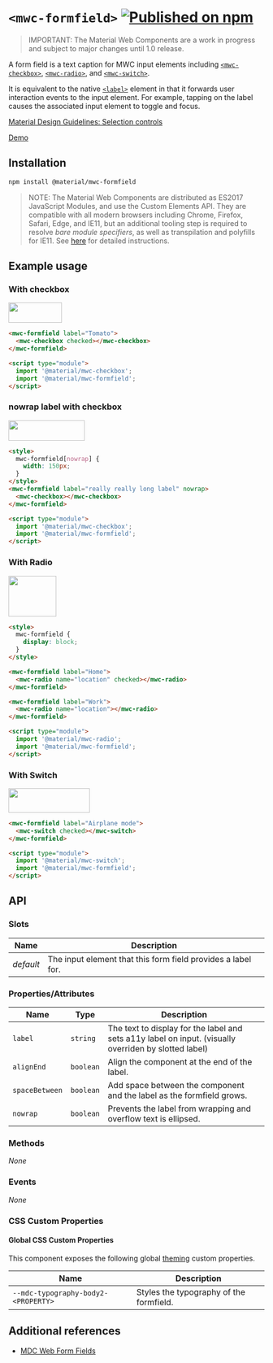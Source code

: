 # `<mwc-formfield>` [![Published on npm](https://img.shields.io/npm/v/@material/mwc-formfield.svg)](https://www.npmjs.com/package/@material/mwc-formfield)
> IMPORTANT: The Material Web Components are a work in progress and subject to
> major changes until 1.0 release.

A form field is a text caption for MWC input elements including
[`<mwc-checkbox>`](https://github.com/material-components/material-web/tree/master/packages/checkbox),
[`<mwc-radio>`](https://github.com/material-components/material-web/tree/master/packages/radio),
and
[`<mwc-switch>`](https://github.com/material-components/material-web/tree/master/packages/switch).

It is equivalent to the native
[`<label>`](https://developer.mozilla.org/en-US/docs/Web/HTML/Element/label)
element in that it forwards user interaction events to the input element. For example, tapping on the label causes the associated input element to toggle and focus.

[Material Design Guidelines: Selection controls](https://material.io/components/selection-controls/)

[Demo](https://material-components.github.io/material-web/demos/formfield/)

## Installation

```sh
npm install @material/mwc-formfield
```

> NOTE: The Material Web Components are distributed as ES2017 JavaScript
> Modules, and use the Custom Elements API. They are compatible with all modern
> browsers including Chrome, Firefox, Safari, Edge, and IE11, but an additional
> tooling step is required to resolve *bare module specifiers*, as well as
> transpilation and polyfills for IE11. See
> [here](https://github.com/material-components/material-components-web-components#quick-start)
> for detailed instructions.

## Example usage

### With checkbox

<img src="https://raw.githubusercontent.com/material-components/material-components-web-components/b1c1ab5230f56f6bce405387b9c75cc7111cacc2/packages/formfield/images/with_checkbox.png" width="105px" height="40px">

```html
<mwc-formfield label="Tomato">
  <mwc-checkbox checked></mwc-checkbox>
</mwc-formfield>

<script type="module">
  import '@material/mwc-checkbox';
  import '@material/mwc-formfield';
</script>
```

### nowrap label with checkbox

<img src="https://raw.githubusercontent.com/material-components/material-components-web-components/b1c1ab5230f56f6bce405387b9c75cc7111cacc2/packages/formfield/images/nowrap.png" width="150px" height="40px">

```html
<style>
  mwc-formfield[nowrap] {
    width: 150px;
  }
</style>
<mwc-formfield label="really really long label" nowrap>
  <mwc-checkbox></mwc-checkbox>
</mwc-formfield>

<script type="module">
  import '@material/mwc-checkbox';
  import '@material/mwc-formfield';
</script>
```

### With Radio

<img src="https://raw.githubusercontent.com/material-components/material-components-web-components/b1c1ab5230f56f6bce405387b9c75cc7111cacc2/packages/formfield/images/with_radio.png" width="94px" height="80px">

```html
<style>
  mwc-formfield {
    display: block;
  }
</style>

<mwc-formfield label="Home">
  <mwc-radio name="location" checked></mwc-radio>
</mwc-formfield>

<mwc-formfield label="Work">
  <mwc-radio name="location"></mwc-radio>
</mwc-formfield>

<script type="module">
  import '@material/mwc-radio';
  import '@material/mwc-formfield';
</script>
```

### With Switch

<img src="https://raw.githubusercontent.com/material-components/material-components-web-components/b1c1ab5230f56f6bce405387b9c75cc7111cacc2/packages/formfield/images/with_switch.png" width="160px" height="48px">

```html
<mwc-formfield label="Airplane mode">
  <mwc-switch checked></mwc-switch>
</mwc-formfield>

<script type="module">
  import '@material/mwc-switch';
  import '@material/mwc-formfield';
</script>
```

## API

### Slots

Name      | Description
--------- | -----------
*default* | The input element that this form field provides a label for.


### Properties/Attributes

Name    | Type     | Description
------- | -------- | ----------------------------------
`label` | `string` | The text to display for the label and sets a11y label on input. (visually overriden by slotted label)
`alignEnd` | `boolean` | Align the component at the end of the label.
`spaceBetween` | `boolean` | Add space between the component and the label as the formfield grows.
`nowrap` | `boolean` | Prevents the label from wrapping and overflow text is ellipsed.

### Methods

*None*

### Events

*None*

### CSS Custom Properties

#### Global CSS Custom Properties

This component exposes the following global [theming](https://github.com/material-components/material-components-web-components/blob/master/docs/theming.md)
custom properties.

| Name | Description
|----  | -----------
| `--mdc-typography-body2-<PROPERTY>` | Styles the typography of the formfield.

## Additional references

-   [MDC Web Form Fields](https://material.io/develop/web/components/input-controls/form-fields/)

